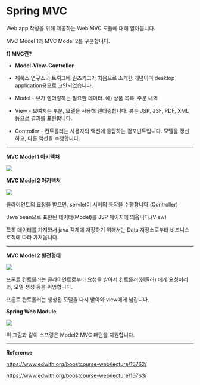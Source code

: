 # Spring MVC

Web app 작성을 위해 제공하는 Web MVC 모듈에 대해 알아봅니다.

MVC Model 1과 MVC Model 2를 구분합니다.



**1) MVC란?**

* **Model-View-Controller**
* 제록스 연구소의 트뤼그베 린즈커그가 처음으로 소개한 개념이며 desktop application용으로 고안되었습니다.

* Model - 뷰가 렌더링하는 필요한 데이터. 예) 상품 목록, 주문 내역

* View - 보여지는 부분, 모델을 사용해 렌더링합니다. 뷰는 JSP, JSF, PDF, XML 등으로 결과를 표현합니다.

* Controller - 컨트롤러는 사용자의 액션에 응답하는 컴포넌트입니다. 모델을 갱신하고, 다른 액션을 수행합니다.



---

**MVC Model 1 아키텍처**

![](https://i.ibb.co/Ss70f46/image.png)



**MVC Model 2 아키텍처**

![](https://i.ibb.co/brkdnMc/image.png)

클라이언트의 요청을 받으면, servlet이 서버의 동작을 수행합니다.(Controller)

Java bean으로 표현된 데이터(Model)를 JSP 페이지에 띄웁니다.(View)

특히 데이터를 가져와서 java 객체에 저장하기 위해서는 Data 저장소로부터 비즈니스 로직에 따라 가져옵니다.





---

**MVC Model 2 발전형태**

![](https://i.ibb.co/4sJChYP/image.png)



프론트 컨트롤러는 클라이언트로부터 요청을 받아서 컨트롤러(핸들러) 에게 요청처리와, 모델 생성 등을 위임합니다.

프론트 컨트롤러는 생성된 모델을 다시 받아와 view에게 넘깁니다.





**Spring Web Module**

![](https://i.ibb.co/tJVL5Fg/image.png)

위 그림과 같이 스프링은 Model2 MVC 패턴을 지원합니다.





---

**Reference**

https://www.edwith.org/boostcourse-web/lecture/16762/

https://www.edwith.org/boostcourse-web/lecture/16763/